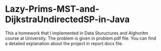 # Lazy-Prims-MST-and-DijkstraUndirectedSP-in-Java
This a homework that I implemented in Data Stuructures and Alghoritm course at University. 
The problem is given in problem.pdf file.
You can find a detailed explanation about the project in report.docx file. 
